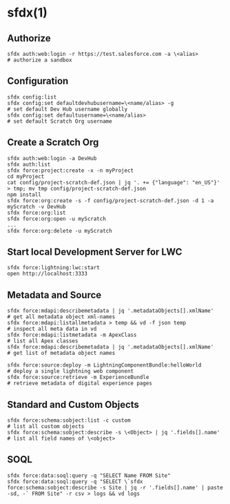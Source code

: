 # sfdx(1)

## Authorize

    sfdx auth:web:login -r https://test.salesforce.com -a \<alias>                     # authorize a sandbox

## Configuration

    sfdx config:list
    sfdx config:set defaultdevhubusername=\<name/alias> -g                             # set default Dev Hub username globally
    sfdx config:set defaultusername=\<name/alias>                                      # set default Scratch Org username

## Create a Scratch Org

    sfdx auth:web:login -a DevHub
    sfdx auth:list
    sfdx force:project:create -x -n myProject
    cd myProject
    cat config/project-scratch-def.json | jq '. += {"language": "en_US"}' > tmp; mv tmp config/project-scratch-def.json
    npm install
    sfdx force:org:create -s -f config/project-scratch-def.json -d 1 -a myScratch -v DevHub
    sfdx force:org:list
    sfdx force:org:open -u myScratch
    ...
    sfdx force:org:delete -u myScratch

## Start local Development Server for LWC

    sfdx force:lightning:lwc:start
    open http://localhost:3333

## Metadata and Source

    sfdx force:mdapi:describemetadata | jq '.metadataObjects[].xmlName'                # get all metadata object xml-names
    sfdx force:mdapi:listallmetadata > temp && vd -f json temp                         # inspect all meta data in vd
    sfdx force:mdapi:listmetadata -m ApexClass                                         # list all Apex classes
    sfdx force:mdapi:describemetadata | jq '.metadataObjects[].xmlName'                # get list of metadata object names

    sfdx force:source:deploy -m LightningComponentBundle:helloWorld                    # deploy a single lightning web component
    sfdx force:source:retrieve -m ExperienceBundle                                     # retrieve metadata of digital experience pages

## Standard and Custom Objects

    sfdx force:schema:sobject:list -c custom                                           # list all custom objects
    sfdx force:schema:sobject:describe -s \<Object> | jq '.fields[].name'               # list all field names of \<object>

## SOQL

    sfdx force:data:soql:query -q "SELECT Name FROM Site"
    sfdx force:data:soql:query -q "SELECT \`sfdx force:schema:sobject:describe -s Site | jq -r '.fields[].name' | paste -sd, -` FROM Site" -r csv > logs && vd logs
